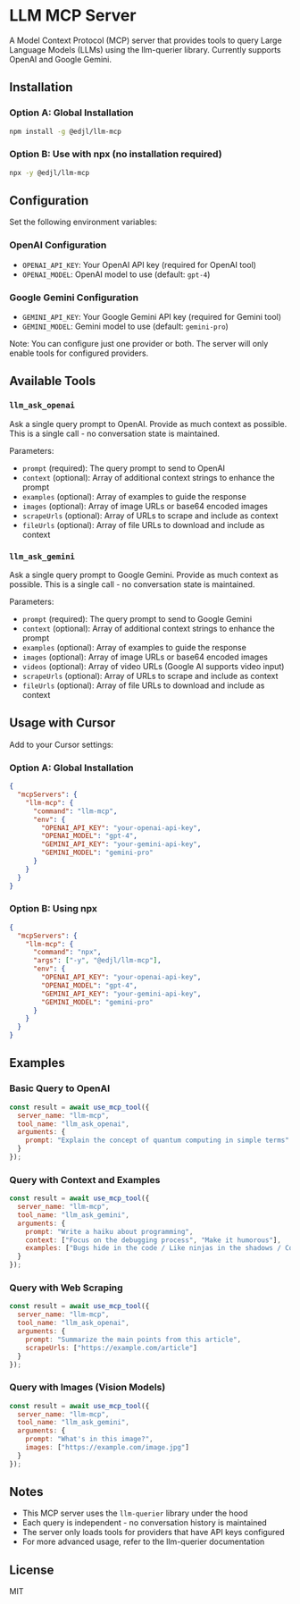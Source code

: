 # LLM MCP Server

A Model Context Protocol (MCP) server that provides tools to query Large Language Models (LLMs) using the llm-querier library. Currently supports OpenAI and Google Gemini.

## Installation

### Option A: Global Installation
```bash
npm install -g @edjl/llm-mcp
```

### Option B: Use with npx (no installation required)
```bash
npx -y @edjl/llm-mcp
```

## Configuration

Set the following environment variables:

### OpenAI Configuration
- `OPENAI_API_KEY`: Your OpenAI API key (required for OpenAI tool)
- `OPENAI_MODEL`: OpenAI model to use (default: `gpt-4`)

### Google Gemini Configuration
- `GEMINI_API_KEY`: Your Google Gemini API key (required for Gemini tool)
- `GEMINI_MODEL`: Gemini model to use (default: `gemini-pro`)

Note: You can configure just one provider or both. The server will only enable tools for configured providers.

## Available Tools

### `llm_ask_openai`
Ask a single query prompt to OpenAI. Provide as much context as possible. This is a single call - no conversation state is maintained.

Parameters:
- `prompt` (required): The query prompt to send to OpenAI
- `context` (optional): Array of additional context strings to enhance the prompt
- `examples` (optional): Array of examples to guide the response
- `images` (optional): Array of image URLs or base64 encoded images
- `scrapeUrls` (optional): Array of URLs to scrape and include as context
- `fileUrls` (optional): Array of file URLs to download and include as context

### `llm_ask_gemini`
Ask a single query prompt to Google Gemini. Provide as much context as possible. This is a single call - no conversation state is maintained.

Parameters:
- `prompt` (required): The query prompt to send to Google Gemini
- `context` (optional): Array of additional context strings to enhance the prompt
- `examples` (optional): Array of examples to guide the response
- `images` (optional): Array of image URLs or base64 encoded images
- `videos` (optional): Array of video URLs (Google AI supports video input)
- `scrapeUrls` (optional): Array of URLs to scrape and include as context
- `fileUrls` (optional): Array of file URLs to download and include as context

## Usage with Cursor

Add to your Cursor settings:

### Option A: Global Installation
```json
{
  "mcpServers": {
    "llm-mcp": {
      "command": "llm-mcp",
      "env": {
        "OPENAI_API_KEY": "your-openai-api-key",
        "OPENAI_MODEL": "gpt-4",
        "GEMINI_API_KEY": "your-gemini-api-key",
        "GEMINI_MODEL": "gemini-pro"
      }
    }
  }
}
```

### Option B: Using npx
```json
{
  "mcpServers": {
    "llm-mcp": {
      "command": "npx",
      "args": ["-y", "@edjl/llm-mcp"],
      "env": {
        "OPENAI_API_KEY": "your-openai-api-key",
        "OPENAI_MODEL": "gpt-4",
        "GEMINI_API_KEY": "your-gemini-api-key",
        "GEMINI_MODEL": "gemini-pro"
      }
    }
  }
}
```

## Examples

### Basic Query to OpenAI
```javascript
const result = await use_mcp_tool({
  server_name: "llm-mcp",
  tool_name: "llm_ask_openai",
  arguments: {
    prompt: "Explain the concept of quantum computing in simple terms"
  }
});
```

### Query with Context and Examples
```javascript
const result = await use_mcp_tool({
  server_name: "llm-mcp",
  tool_name: "llm_ask_gemini",
  arguments: {
    prompt: "Write a haiku about programming",
    context: ["Focus on the debugging process", "Make it humorous"],
    examples: ["Bugs hide in the code / Like ninjas in the shadows / Coffee is my sword"]
  }
});
```

### Query with Web Scraping
```javascript
const result = await use_mcp_tool({
  server_name: "llm-mcp",
  tool_name: "llm_ask_openai",
  arguments: {
    prompt: "Summarize the main points from this article",
    scrapeUrls: ["https://example.com/article"]
  }
});
```

### Query with Images (Vision Models)
```javascript
const result = await use_mcp_tool({
  server_name: "llm-mcp",
  tool_name: "llm_ask_gemini",
  arguments: {
    prompt: "What's in this image?",
    images: ["https://example.com/image.jpg"]
  }
});
```

## Notes

- This MCP server uses the `llm-querier` library under the hood
- Each query is independent - no conversation history is maintained
- The server only loads tools for providers that have API keys configured
- For more advanced usage, refer to the llm-querier documentation

## License

MIT